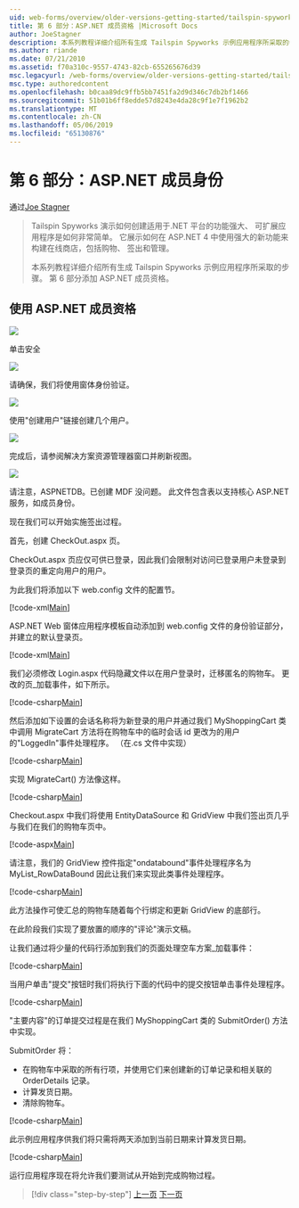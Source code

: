 ```yaml
---
uid: web-forms/overview/older-versions-getting-started/tailspin-spyworks/tailspin-spyworks-part-6
title: 第 6 部分：ASP.NET 成员资格 |Microsoft Docs
author: JoeStagner
description: 本系列教程详细介绍所有生成 Tailspin Spyworks 示例应用程序所采取的步骤。 第 6 部分添加 ASP.NET 成员资格。
ms.author: riande
ms.date: 07/21/2010
ms.assetid: f70a310c-9557-4743-82cb-655265676d39
msc.legacyurl: /web-forms/overview/older-versions-getting-started/tailspin-spyworks/tailspin-spyworks-part-6
msc.type: authoredcontent
ms.openlocfilehash: b0caa89dc9ffb5bb7451fa2d9d346c7db2bf1466
ms.sourcegitcommit: 51b01b6ff8edde57d8243e4da28c9f1e7f1962b2
ms.translationtype: MT
ms.contentlocale: zh-CN
ms.lasthandoff: 05/06/2019
ms.locfileid: "65130876"
---
```

# <a name="part-6-aspnet-membership"></a>第 6 部分：ASP.NET 成员身份

通过[Joe Stagner](https://github.com/JoeStagner)

> Tailspin Spyworks 演示如何创建适用于.NET 平台的功能强大、 可扩展应用程序是如何非常简单。 它展示如何在 ASP.NET 4 中使用强大的新功能来构建在线商店，包括购物、 签出和管理。
> 
> 本系列教程详细介绍所有生成 Tailspin Spyworks 示例应用程序所采取的步骤。 第 6 部分添加 ASP.NET 成员资格。

## <a id="_Toc260221672"></a>  使用 ASP.NET 成员资格

![](tailspin-spyworks-part-6/_static/image1.png)

单击安全

![](tailspin-spyworks-part-6/_static/image1.jpg)

请确保，我们将使用窗体身份验证。

![](tailspin-spyworks-part-6/_static/image2.jpg)

使用"创建用户"链接创建几个用户。

![](tailspin-spyworks-part-6/_static/image3.jpg)

完成后，请参阅解决方案资源管理器窗口并刷新视图。

![](tailspin-spyworks-part-6/_static/image2.png)

请注意，ASPNETDB。已创建 MDF 没问题。 此文件包含表以支持核心 ASP.NET 服务，如成员身份。

现在我们可以开始实施签出过程。

首先，创建 CheckOut.aspx 页。

CheckOut.aspx 页应仅可供已登录，因此我们会限制对访问已登录用户未登录到登录页的重定向用户的用户。

为此我们将添加以下 web.config 文件的配置节。

[!code-xml[Main](tailspin-spyworks-part-6/samples/sample1.xml)]

ASP.NET Web 窗体应用程序模板自动添加到 web.config 文件的身份验证部分，并建立的默认登录页。

[!code-xml[Main](tailspin-spyworks-part-6/samples/sample2.xml)]

我们必须修改 Login.aspx 代码隐藏文件以在用户登录时，迁移匿名的购物车。 更改的页\_加载事件，如下所示。

[!code-csharp[Main](tailspin-spyworks-part-6/samples/sample3.cs)]

然后添加如下设置的会话名称将为新登录的用户并通过我们 MyShoppingCart 类中调用 MigrateCart 方法将在购物车中的临时会话 id 更改为的用户的"LoggedIn"事件处理程序。 （在.cs 文件中实现）

[!code-csharp[Main](tailspin-spyworks-part-6/samples/sample4.cs)]

实现 MigrateCart() 方法像这样。

[!code-csharp[Main](tailspin-spyworks-part-6/samples/sample5.cs)]

Checkout.aspx 中我们将使用 EntityDataSource 和 GridView 中我们签出页几乎与我们在我们的购物车页中。

[!code-aspx[Main](tailspin-spyworks-part-6/samples/sample6.aspx)]

请注意，我们的 GridView 控件指定"ondatabound"事件处理程序名为 MyList\_RowDataBound 因此让我们来实现此类事件处理程序。

[!code-csharp[Main](tailspin-spyworks-part-6/samples/sample7.cs)]

此方法操作可使汇总的购物车随着每个行绑定和更新 GridView 的底部行。

在此阶段我们实现了要放置的顺序的"评论"演示文稿。

让我们通过将少量的代码行添加到我们的页面处理空车方案\_加载事件：

[!code-csharp[Main](tailspin-spyworks-part-6/samples/sample8.cs)]

当用户单击"提交"按钮时我们将执行下面的代码中的提交按钮单击事件处理程序。

[!code-csharp[Main](tailspin-spyworks-part-6/samples/sample9.cs)]

"主要内容"的订单提交过程是在我们 MyShoppingCart 类的 SubmitOrder() 方法中实现。

SubmitOrder 将：

- 在购物车中采取的所有行项，并使用它们来创建新的订单记录和相关联的 OrderDetails 记录。
- 计算发货日期。
- 清除购物车。

[!code-csharp[Main](tailspin-spyworks-part-6/samples/sample10.cs)]

此示例应用程序供我们将只需将两天添加到当前日期来计算发货日期。

[!code-csharp[Main](tailspin-spyworks-part-6/samples/sample11.cs)]

运行应用程序现在将允许我们要测试从开始到完成购物过程。

> [!div class="step-by-step"]
> [上一页](tailspin-spyworks-part-5.md)
> [下一页](tailspin-spyworks-part-7.md)
